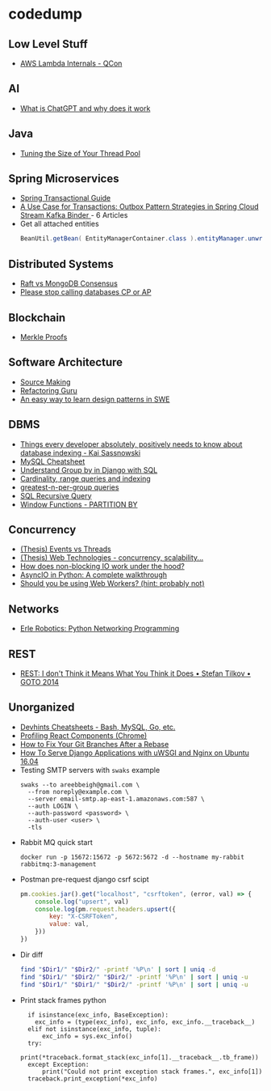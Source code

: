 # codedump

## Low Level Stuff
- [AWS Lambda Internals - QCon](https://www.youtube.com/watch?v=AECR8WMHjv0&ab_channel=InfoQ)

## AI
- [What is ChatGPT and why does it work](https://writings.stephenwolfram.com/2023/02/what-is-chatgpt-doing-and-why-does-it-work/)

## Java

- [Tuning the Size of Your Thread Pool
](https://www.infoq.com/articles/Java-Thread-Pool-Performance-Tuning/)

## Spring Microservices

- [Spring Transactional Guide](https://www.marcobehler.com/guides/spring-transaction-management-transactional-in-depth)
- [A Use Case for Transactions: Outbox Pattern Strategies in Spring Cloud Stream Kafka Binder
](https://spring.io/blog/2023/10/24/a-use-case-for-transactions-adapting-to-transactional-outbox-pattern/) - 6 Articles
- Get all attached entities
  ```java
  BeanUtil.getBean( EntityManagerContainer.class ).entityManager.unwrap( SessionImplementor.class ).getPersistenceContext().reentrantSafeEntityEntries()
  ```


## Distributed Systems

- [Raft vs MongoDB Consensus](https://medium.com/geekculture/raft-consensus-algorithm-and-leader-election-in-mongodb-vs-coachroachdb-19b767c87f95)
- [Please stop calling databases CP or AP
](https://martin.kleppmann.com/2015/05/11/please-stop-calling-databases-cp-or-ap.html)

## Blockchain
- [Merkle Proofs](https://bitcoin.stackexchange.com/questions/69018/merkle-root-and-merkle-proofs)

## Software Architecture
- [Source Making](https://sourcemaking.com/)
- [Refactoring Guru](https://refactoring.guru/)
- [An easy way to learn design patterns in SWE](http://scientificprogrammer.net/2020/01/30/an-easy-way-to-learn-design-patterns-in-software-development/)

## DBMS
- [Things every developer absolutely, positively needs to know about database indexing - Kai Sassnowski
](https://youtu.be/HubezKbFL7E)
- [MySQL Cheatsheet](https://www.mysqltutorial.org/mysql-cheat-sheet.aspx)
- [Understand Group by in Django with SQL](https://hakibenita.com/django-group-by-sql#how-to-group-by)
- [Cardinality, range queries and indexing](https://stackoverflow.com/questions/50239658/higher-cardinality-column-first-in-an-index-when-involving-a-range)
- [greatest-n-per-group queries](https://stackoverflow.com/a/7745635/4591121)
- [SQL Recursive Query](https://vladmihalcea.com/sql-recursive-with-cte/)
- [Window Functions - PARTITION BY](https://vladmihalcea.com/why-you-should-definitely-learn-sql-window-functions/)

## Concurrency
- [(Thesis) Events vs Threads](https://berb.github.io/diploma-thesis/original/043_threadsevents.html)
- [(Thesis) Web Technologies - concurrency, scalability...](https://berb.github.io/diploma-thesis/original/index.html#chapter/5)
- [How does non-blocking IO work under the hood?](https://medium.com/ing-blog/how-does-non-blocking-io-work-under-the-hood-6299d2953c74)
- [AsyncIO in Python: A complete walkthrough](https://realpython.com/async-io-python/#setting-up-your-environment)
- [Should you be using Web Workers? (hint: probably not)](https://medium.com/@david.gilbertson/should-you-should-be-using-web-workers-hint-probably-not-9b6d26dc8c6a)

## Networks
- [Erle Robotics: Python Networking Programming](https://erlerobotics.gitbooks.io/erle-robotics-python-gitbook-free/content/)

## REST
- [REST: I don't Think it Means What You Think it Does • Stefan Tilkov • GOTO 2014
](https://www.youtube.com/watch?v=pspy1H6A3FM)

## Unorganized
- [Devhints Cheatsheets - Bash, MySQL, Go, etc. ](https://devhints.io/)
- [Profiling React Components (Chrome)](https://calibreapp.com/blog/react-performance-profiling-optimization)
- [How to Fix Your Git Branches After a Rebase](https://www.viget.com/articles/how-to-fix-your-git-branches-after-a-rebase/)
- [How To Serve Django Applications with uWSGI and Nginx on Ubuntu 16.04](https://www.digitalocean.com/community/tutorials/how-to-serve-django-applications-with-uwsgi-and-nginx-on-ubuntu-16-04#install-and-configure-virtualenv-and-virtualenvwrapper)
- Testing SMTP servers with `swaks` example
  ```
  swaks --to areebbeigh@gmail.com \
    --from noreply@example.com \
    --server email-smtp.ap-east-1.amazonaws.com:587 \
    --auth LOGIN \
    --auth-password <password> \
    --auth-user <user> \
    -tls
  ```
- Rabbit MQ quick start
    ```
    docker run -p 15672:15672 -p 5672:5672 -d --hostname my-rabbit rabbitmq:3-management
    ```
- Postman pre-request django csrf scipt
  ```javascript
  pm.cookies.jar().get("localhost", "csrftoken", (error, val) => {
      console.log("upsert", val)
      console.log(pm.request.headers.upsert({
          key: "X-CSRFToken",
          value: val,
      }))
  })
  ```
- Dir diff
  ```bash
  find "$Dir1/" "$Dir2/" -printf '%P\n' | sort | uniq -d
  find "$Dir1/" "$Dir2/" "$Dir2/" -printf '%P\n' | sort | uniq -u
  find "$Dir1/" "$Dir1/" "$Dir2/" -printf '%P\n' | sort | uniq -u
  ```
- Print stack frames python
  ```python3
    if isinstance(exc_info, BaseException):
      exc_info = (type(exc_info), exc_info, exc_info.__traceback__)
    elif not isinstance(exc_info, tuple):
        exc_info = sys.exc_info()
    try:
        print(*traceback.format_stack(exc_info[1].__traceback__.tb_frame))
    except Exception:
        print("Could not print exception stack frames.", exc_info[1])
    traceback.print_exception(*exc_info)
  ```
